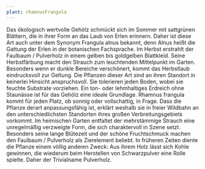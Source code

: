 ```yaml
---
plant: rhamnusFrangula
---
```


Das ökologisch wertvolle Gehölz schmückt sich im Sommer mit sattgrünen Blättern,
die in ihrer Form an das Laub von Erlen erinnern. Daher ist diese Art auch unter
dem Synonym Frangula alnus bekannt, denn Alnus heißt die Gattung der Erlen in
der botanischen Fachsprache. Im Herbst erstrahlt der Faulbaum / Pulverholz in
einem gelben bis goldgelben Blattkleid. Seine Herbstfärbung macht den Strauch
zum leuchtenden Mittelpunkt im Garten. Besonders wenn er dunkle Bereiche
verschönert, kommt das Herbstlaub eindrucksvoll zur Geltung. Die Pflanzen dieser
Art sind an ihren Standort in keinerlei Hinsicht anspruchsvoll. Sie tolerieren
jeden Boden, wobei sie feuchte Substrate vorziehen. Ein ton- oder lehmhaltiges
Erdreich ohne Staunässe ist für das Gehölz eine ideale Grundlage. Rhamnus
frangula kommt für jeden Platz, ob sonnig oder vollschattig, in Frage. Dass die
Pflanze derart anpassungsfähig ist, erklärt weshalb sie in freier Wildbahn an
den unterschiedlichsten Standorten ihres großen Verbreitungsgebiets vorkommt. Im
heimischen Garten entfaltet der mehrstämmige Strauch eine unregelmäßig
verzweigte Form, die sich charaktervoll in Szene setzt. Besonders seine lange
Blütezeit und der schöne Fruchtschmuck machen den Faulbaum / Pulverholz als
Zierelement beliebt. In früheren Zeiten diente die Pflanze einem völlig anderen
Zweck: Aus ihrem Holz lässt sich Kohle gewinnen, die wiederum beim Herstellen
von Schwarzpulver eine Rolle spielte. Daher der Trivialname Pulverholz.
